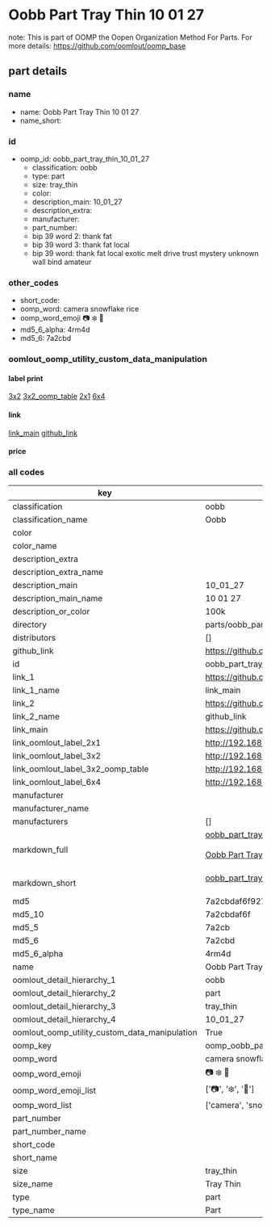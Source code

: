 # Oobb Part Tray Thin 10 01 27  

note: This is part of OOMP the Oopen Organization Method For Parts. For more details: https://github.com/oomlout/oomp_base

##  part details





### name
* name: Oobb Part Tray Thin 10 01 27
* name_short: 
### id
* oomp_id: oobb_part_tray_thin_10_01_27
  * classification: oobb
  * type: part
  * size: tray_thin
  * color: 
  * description_main: 10_01_27
  * description_extra: 
  * manufacturer: 
  * part_number: 
  * bip 39 word 2: thank fat
  * bip 39 word 3: thank fat local
  * bip 39 word: thank fat local exotic melt drive trust mystery unknown wall bind amateur

### other_codes
* short_code: 
* oomp_word: camera snowflake rice
* oomp_word_emoji :camera: :snowflake: :rice:
* md5_6_alpha: 4rm4d
* md5_6: 7a2cbd






### oomlout_oomp_utility_custom_data_manipulation
#### label print
[3x2](http://192.168.1.245:1112/?label=oomp%204rm4d)
[3x2_oomp_table](http://192.168.1.107:1112/?label=oomp%204rm4d)
[2x1](http://192.168.1.242:1112/?label=oomp%204rm4d)
[6x4](http://192.168.1.55:1112/?label=oomp%204rm4d)    

#### link

[link_main](https://github.com/oomlout/oomlout_oomp_current_version_messy/tree/main/parts/oobb_part_tray_thin_10_01_27) [github_link](https://github.com/oomlout/oomlout_oomp_part_src/tree/main/parts/oobb_part_tray_thin_10_01_27)                             

#### price







### all codes 
| key | value |  
| --- | --- |  
| classification | oobb |  
| classification_name | Oobb |  
| color |  |  
| color_name |  |  
| description_extra |  |  
| description_extra_name |  |  
| description_main | 10_01_27 |  
| description_main_name | 10 01 27 |  
| description_or_color | 100k |  
| directory | parts/oobb_part_tray_thin_10_01_27 |  
| distributors | [] |  
| github_link | https://github.com/oomlout/oomlout_oomp_part_src/tree/main/parts/oobb_part_tray_thin_10_01_27 |  
| id | oobb_part_tray_thin_10_01_27 |  
| link_1 | https://github.com/oomlout/oomlout_oomp_current_version_messy/tree/main/parts/oobb_part_tray_thin_10_01_27 |  
| link_1_name | link_main |  
| link_2 | https://github.com/oomlout/oomlout_oomp_part_src/tree/main/parts/oobb_part_tray_thin_10_01_27 |  
| link_2_name | github_link |  
| link_main | https://github.com/oomlout/oomlout_oomp_current_version_messy/tree/main/parts/oobb_part_tray_thin_10_01_27 |  
| link_oomlout_label_2x1 | http://192.168.1.242:1112/?label=oomp%204rm4d |  
| link_oomlout_label_3x2 | http://192.168.1.245:1112/?label=oomp%204rm4d |  
| link_oomlout_label_3x2_oomp_table | http://192.168.1.107:1112/?label=oomp%204rm4d |  
| link_oomlout_label_6x4 | http://192.168.1.55:1112/?label=oomp%204rm4d |  
| manufacturer |  |  
| manufacturer_name |  |  
| manufacturers | [] |  
| markdown_full | [oobb_part_tray_thin_10_01_27](https://github.com/oomlout/oomlout_oomp_current_version_messy/tree/main/parts/oobb_part_tray_thin_10_01_27)<br>[](https://github.com/oomlout/oomlout_oomp_current_version_messy/tree/main/parts/oobb_part_tray_thin_10_01_27)<br>[Oobb Part Tray Thin 10 01 27](https://github.com/oomlout/oomlout_oomp_current_version_messy/tree/main/parts/oobb_part_tray_thin_10_01_27)<br><br> |  
| markdown_short | [oobb_part_tray_thin_10_01_27](https://github.com/oomlout/oomlout_oomp_current_version_messy/tree/main/parts/oobb_part_tray_thin_10_01_27)<br><br> |  
| md5 | 7a2cbdaf6f927d350d4555010694defe |  
| md5_10 | 7a2cbdaf6f |  
| md5_5 | 7a2cb |  
| md5_6 | 7a2cbd |  
| md5_6_alpha | 4rm4d |  
| name | Oobb Part Tray Thin 10 01 27 |  
| oomlout_detail_hierarchy_1 | oobb |  
| oomlout_detail_hierarchy_2 | part |  
| oomlout_detail_hierarchy_3 | tray_thin |  
| oomlout_detail_hierarchy_4 | 10_01_27 |  
| oomlout_oomp_utility_custom_data_manipulation | True |  
| oomp_key | oomp_oobb_part_tray_thin_10_01_27 |  
| oomp_word | camera snowflake rice |  
| oomp_word_emoji | :camera: :snowflake: :rice: |  
| oomp_word_emoji_list | [':camera:', ':snowflake:', ':rice:'] |  
| oomp_word_list | ['camera', 'snowflake', 'rice'] |  
| part_number |  |  
| part_number_name |  |  
| short_code |  |  
| short_name |  |  
| size | tray_thin |  
| size_name | Tray Thin |  
| type | part |  
| type_name | Part |  
